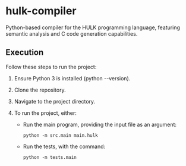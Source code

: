 # hulk-compiler

Python-based compiler for the HULK programming language, featuring semantic analysis and C code generation capabilities.

## Execution

Follow these steps to run the project:

1. Ensure Python 3 is installed (python --version).

2. Clone the repository.

3. Navigate to the project directory.

4. To run the project, either:

   - Run the main program, providing the input file as an argument:

     ```shell
     python -m src.main main.hulk
     ```

   - Run the tests, with the command:

     ```shell
     python -m tests.main
     ```
